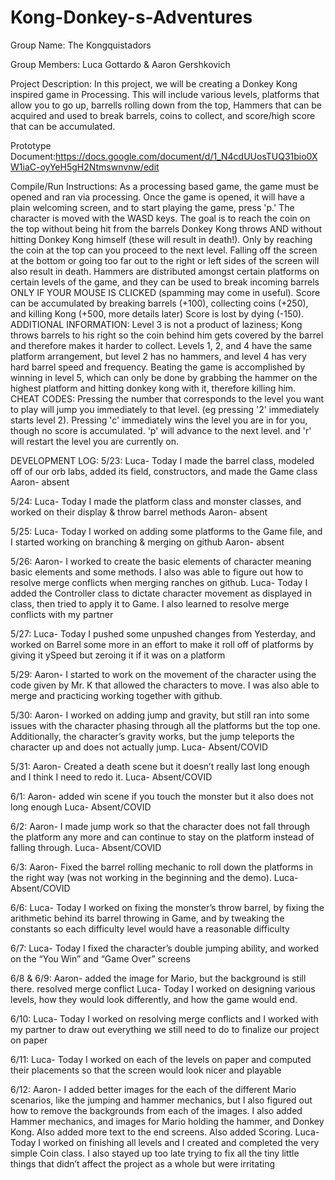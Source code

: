 # Kong-Donkey-s-Adventures
  Group Name: The Kongquistadors 
  
  Group Members: Luca Gottardo & Aaron Gershkovich
  
  Project Description: In this project, we will be creating a Donkey Kong inspired game in Processing. This will include various levels, platforms that allow you to go up, barrells rolling down from the top, Hammers that can be acquired and used to break barrels, coins to collect, and score/high score that can be accumulated.
  
  Prototype Document:https://docs.google.com/document/d/1_N4cdUUosTUQ31bio0XW1iaC-oyYeH5gH2Ntmswnvnw/edit

  Compile/Run Instructions: As a processing based game, the game must be opened and ran via processing. Once the game is opened, it will have a plain welcoming screen, and to start playing the game, press 'p.' The character is moved with the WASD keys. The goal is to reach the coin on the top without being hit from the barrels Donkey Kong throws AND without hitting Donkey Kong himself (these will result in death!). Only by reaching the coin at the top can you proceed to the next level. Falling off the screen at the bottom or going too far out to the right or left sides of the screen will also result in death. Hammers are distributed amongst certain platforms on certain levels of the game, and they can be used to break incoming barrels ONLY IF YOUR MOUSE IS CLICKED (spamming may come in useful). Score can be accumulated by breaking barrels (+100), collecting coins (+250), and killing Kong (+500, more details later) Score is lost by dying (-150). ADDITIONAL INFORMATION: Level 3 is not a product of laziness; Kong throws barrels to his right so the coin behind him gets covered by the barrel and therefore makes it harder to collect. Levels 1, 2, and 4 have the same platform arrangement, but level 2 has no hammers, and level 4 has very hard barrel speed and frequency. Beating the game is accomplished by winning in level 5, which can only be done by grabbing the hammer on the highest platform and hitting donkey kong with it, therefore killing him. CHEAT CODES: Pressing the number that corresponds to the level you want to play will jump you immediately to that level. (eg pressing '2' immediately starts level 2). Pressing 'c' immediately wins the level you are in for you, though no score is accumulated. 'p' will advance to the next level. and 'r' will restart the level you are currently on.
  
  DEVELOPMENT LOG: 
  5/23: Luca- Today I made the barrel class, modeled off of our orb labs, added its field, constructors, and made the Game class
Aaron- absent

5/24: Luca- Today I made the platform class and monster classes, and worked on their display & throw barrel methods
Aaron- absent

5/25: Luca- Today I worked on adding some platforms to the Game file, and I started working on branching & merging on github
Aaron- absent

5/26: Aaron- I worked to create the basic elements of character meaning basic elements and some methods. I also was able to figure out how to resolve merge conflicts when merging ranches on github. 
Luca- Today I added the Controller class to dictate character movement as displayed in class, then tried to apply it to Game. I also learned to resolve merge conflicts with my partner

5/27: Luca- Today I pushed some unpushed changes from Yesterday, and worked on Barrel some more in an effort to make it roll off of platforms by giving it ySpeed but zeroing it if it was on a platform

5/29: Aaron- I started to work on the movement of the character using the code given by Mr. K that allowed the characters to move. I was also able to merge and practicing working together with github. 

5/30: Aaron- I worked on adding jump and gravity, but still ran into some issues with the character phasing through all the platforms but the top one. Additionally, the character’s gravity works, but the jump teleports the character up and does not actually jump. 
Luca- Absent/COVID

5/31: Aaron- Created a death scene but it doesn’t really last long enough and I think I need to redo it.
Luca- Absent/COVID

6/1: Aaron- added win scene if you touch the monster but it also does not long enough
Luca- Absent/COVID

6/2: Aaron- I made jump work so that the character does not fall through the platform any more and can continue to stay on the platform instead of falling through.
Luca- Absent/COVID


6/3: Aaron- Fixed the barrel rolling mechanic to roll down the platforms in the right way (was not working in the beginning and the demo).
Luca- Absent/COVID

6/6: Luca- Today I worked on fixing the monster’s throw barrel, by fixing the arithmetic behind its barrel throwing in Game, and by tweaking the constants so each difficulty level would have a reasonable difficulty

6/7: Luca- Today I fixed the character’s double jumping ability, and worked on the “You Win” and “Game Over” screens

6/8 & 6/9: Aaron- added the image for Mario, but the background is still there. resolved merge conflict
Luca- Today I worked on designing various levels, how they would look differently, and how the game would end. 

6/10: Luca- Today I worked on resolving merge conflicts and I worked with my partner to draw out everything we still need to do to finalize our project on paper 

6/11: Luca- Today I worked on each of the levels on paper and computed their placements so that the screen would look nicer and playable

6/12: Aaron- I added better images for the each of the different Mario scenarios, like the jumping and hammer mechanics, but I also figured out how to remove the backgrounds from each of the images. I also added Hammer mechanics, and images for Mario holding the hammer, and Donkey Kong. Also added more text to the end screens. Also added Scoring.
Luca- Today I worked on finishing all levels and I created and completed the very simple Coin class. I also stayed up too late trying to fix all the tiny little things that didn’t affect the project as a whole but were irritating

